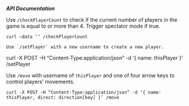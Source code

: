 ___API Documentation___


Use `/checkPlayerCount` to check if the current number of players in the game is equal to or more than 4. Trigger spectator mode if true.

```
curl —data ‘’ /checkPlayerCount

Use `/setPlayer` with a new username to create a new player.

```
curl -X POST -H “Content-Type:application/json” -d ‘{ name: thisPlayer }’ /setPlayer

Use `/move` with username of `thisPlayer` and one of four arrow keys to control players’ movements. 

```
curl -X POST -H “Content-Type:application/json” -d ‘{ name: thisPlayer, direct: direction[key] }’ /move

